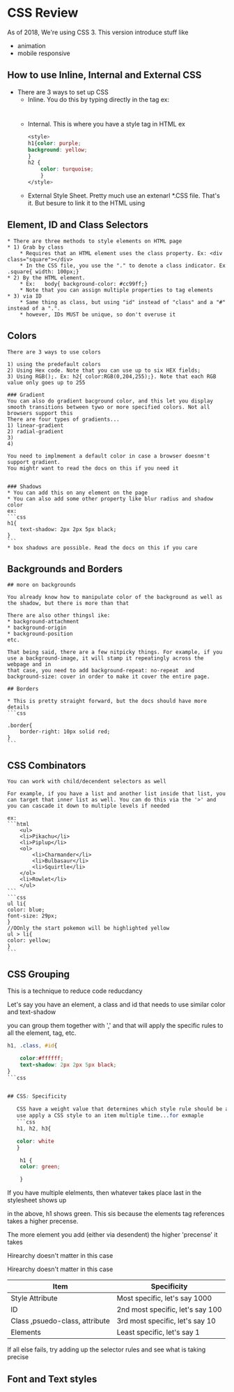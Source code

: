 # CSS Review

As of 2018, We\'re using CSS 3. This version introduce stuff like
* animation
* mobile responsive

## How to use Inline, Internal and External CSS

* There are 3 ways to set up CSS
    * Inline. You do this by typing directly in the tag
        ex: <h1 style="color:red;"/>
    * Internal. This is where you have a style tag in HTML
        ex 
        ```CSS
        <style> 
        h1{color: purple;
        background: yellow;
        }
        h2 {
            color: turquoise;
            }
        </style>
        ```
    * External Style Sheet. Pretty much use an extenarl *.CSS file. That's it. But besure to link it to the HTML using <link>

## Element, ID and Class Selectors

    * There are three methods to style elements on HTML page
    * 1) Grab by class
        * Requires that an HTML element uses the class property. Ex: <div class="square"></div>
        * In the CSS file, you use the "." to denote a class indicator. Ex .square{ width: 100px;}
    * 2) By the HTML element.
        * Ex:   body{ background-color: #cc99ff;}
        * Note that you can assign multiple properties to tag elements
    * 3) via ID
        * Same thing as class, but using "id" instead of "class" and a "#" instead of a ".".
        * however, IDs MUST be unique, so don't overuse it


## Colors

    There are 3 ways to use colors

    1) using the predefault colors
    2) Using Hex code. Note that you can use up to six HEX fields;
    3) Using RGB();. Ex: h2{ color:RGB(0,204,255);}. Note that each RGB value only goes up to 255

    ### Gradient
    You can also do gradient bacground color, and this let you display smooth transitions between tywo or more specified colors. Not all browsers support this
    There are four types of gradients...
    1) linear-gradient
    2) radial-gradient
    3)
    4)

    You need to implmement a default color in case a browser doesnm't support gradient.
    You mightr want to read the docs on this if you need it


    ### Shadows
    * You can add this on any element on the page
    * You can also add some other property like blur radius and shadow color
    ex: 
    ```css
    h1{
        text-shadow: 2px 2px 5px black;
    }
    ```
    * box shadows are possible. Read the docs on this if you care

## Backgrounds and Borders

    ## more on backgrounds

    You already know how to manipulate color of the background as well as the shadow, but there is more than that

    There are also other thingsl ike:
    * background-attachment
    * background-origin
    * background-position
    etc.

    That being said, there are a few nitpicky things. For example, if you use a background-image, it will stamp it repeatingly across the webpage and in
    that case, you need to add background-repeat: no-repeat  and background-size: cover in order to make it cover the entire page.

    ## Borders

    * This is pretty straight forward, but the docs should have more details
    ```css

    .border{
        border-right: 10px solid red;
    }
    ```

## CSS Combinators

    You can work with child/decendent selectors as well

    For example, if you have a list and another list inside that list, you can target that inner list as well. You can do this via the '>' and you can cascade it down to multiple levels if needed
    
    ex:
    ```html
        <ul>
        <li>Pikachu</li>
        <li>Piplup</li>
        <ol>
            <li>Charmander</li>
            <li>Bulbasaur</li>
            <li>Squirtle</li>
        </ol>
        <li>Rowlet</li>
        </ul>
    ```
    ```css
    ul li{
    color: blue;
    font-size: 29px;
    }
    //OOnly the start pokemon will be highlighted yellow 
    ul > li{
    color: yellow;
    }
    ```

## CSS Grouping

This is a technique to reduce code reducdancy

Let's say you have an element, a class and id that needs to use similar color and text-shadow

you can group them together with ',' and that will apply the specific rules to all the element, tag, etc.

```css
h1, .class, #id{

    color:#ffffff;
    text-shadow: 2px 2px 5px black;
}
```css


## CSS: Specificity

   CSS have a weight value that determines which style rule should be applied. This occurs when you have
   use apply a CSS style to an item multiple time...for exmaple
   ```css
   h1, h2, h3{

   color: white
   }

    h1 {
    color: green;

    }
   ```

   If you have multiple elelments, then whatever takes place last in the stylesheet shows up

   in the above, h1 shows green. This sis because the elements tag references takes a higher  precense.


   The more element you add (either via desendent) the higher 'precense' it takes

   Hirearchy doesn't matter in this case

   Hirearchy doesn't matter in this case

   | Item | Specificity |
   | --- | --- |
   | Style Attribute | Most specific, let's say 1000|
   | ID | 2nd most specific, let's say 100 |
   | Class ,psuedo-class, attribute | 3rd most specific, let's say 10|
   | Elements | Least specific, let's say 1 |

   If all else fails, try adding up the selector rules and see what is taking precise
   
## Font and Text styles
